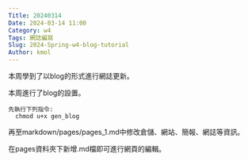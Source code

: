 ```yaml
---
Title: 20240314
Date: 2024-03-14 11:00
Category: w4
Tags: 網誌編寫
Slug: 2024-Spring-w4-blog-tutorial
Author: kmol
---
```


本周學到了以blog的形式進行網誌更新。

<!-- PELICAN_END_SUMMARY -->
  本周進行了blog的設置。

    先執行下列指令: 
      chmod u+x gen_blog

 再至markdown/pages/pages_1.md中修改倉儲、網站、簡報、網誌等資訊。
 
 在pages資料夾下新增.md檔即可進行網頁的編輯。
